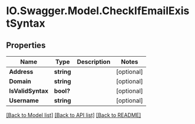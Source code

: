 # IO.Swagger.Model.CheckIfEmailExistSyntax
## Properties

Name | Type | Description | Notes
------------ | ------------- | ------------- | -------------
**Address** | **string** |  | [optional] 
**Domain** | **string** |  | [optional] 
**IsValidSyntax** | **bool?** |  | [optional] 
**Username** | **string** |  | [optional] 

[[Back to Model list]](../README.md#documentation-for-models) [[Back to API list]](../README.md#documentation-for-api-endpoints) [[Back to README]](../README.md)

